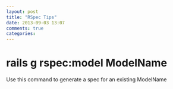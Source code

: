 ```yaml
---
layout: post
title: "RSpec Tips"
date: 2013-09-03 13:07
comments: true
categories:
---
```


# rails g rspec:model ModelName

Use this command to generate a spec for an existing ModelName


